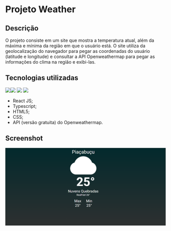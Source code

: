 # Projeto Weather

## Descrição

O projeto consiste em um site que mostra a temperatura atual, além da máxima e mínima da região em que o usuário está. O site utiliza da geolocalização do navegador para pegar as coordenadas do usuário (latitude e longitude) e consultar a API Openweathermap para pegar as informações do clima na região e exibi-las.

## Tecnologias utilizadas

<img src="https://cdn.jsdelivr.net/gh/devicons/devicon/icons/react/react-original.svg" width="30px" heigth="30px" /><img src="https://cdn.jsdelivr.net/gh/devicons/devicon/icons/typescript/typescript-original.svg" width="30px" heigth="30px"/>
 <img src="https://cdn.jsdelivr.net/gh/devicons/devicon/icons/html5/html5-original.svg"  width="30px" heigth="30px"/>
 <img src="https://cdn.jsdelivr.net/gh/devicons/devicon/icons/css3/css3-original.svg" width="30px" heigth="30px"/>

- React JS;
- Typescript;
- HTML5;
- CSS;
- API (versão gratuita) do Openweathermap.

## Screenshot

![](weather/src/images/Screenshot.png)


